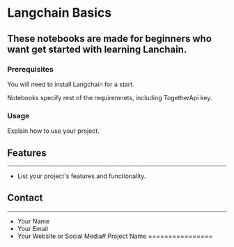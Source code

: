# Langchain Basics
These notebooks are made for beginners who want get started with learning Lanchain.
---------------

### Prerequisites
You will need to install Langchain for a start.

Notebooks specify rest of the requiremnets, including TogetherApi key.


### Usage
Explain how to use your project.

## Features
-----------

* List your project's features and functionality.


## Contact
-------

* Your Name
* Your Email
* Your Website or Social Media# Project Name
================
